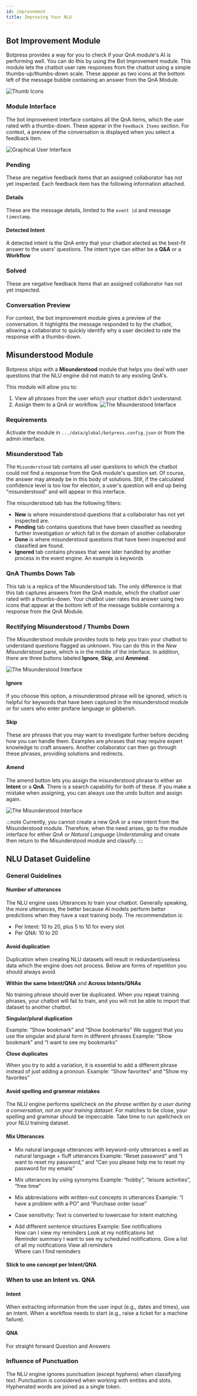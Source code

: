```yaml
---
id: improvement
title: Improving Your NLU
---
```


## Bot Improvement Module
Botpress provides a way for you to check if your QnA module's AI is performing well. You can do this by using the Bot Improvement module. This module lets the chatbot user rate responses from the chatbot using a simple thumbs-up/thumbs-down scale. These appear as two icons at the bottom left of the message bubble containing an answer from the QnA Module.

![Thumb Icons](/assets/b-i-chat.png)

### Module Interface
The bot improvement interface contains all the QnA items, which the user rated with a thumbs-down. These appear in the `Feedback Items` section. For context, a preview of the conversation is displayed when you select a feedback item.

![Graphical User Interface](/assets/b-i-interface.png)
### Pending
These are negative feedback items that an assigned collaborator has not yet inspected. Each feedback item has the following information attached.

#### Details
These are the message details, limited to the `event id` and message `timestamp`.

#### Detected Intent
A detected intent is the QnA entry that your chatbot elected as the best-fit answer to the users' questions. The intent type can either be a **Q&A** or a **Workflow**

### Solved
These are negative feedback items that an assigned collaborator has not yet inspected. 

### Conversation Preview
For context, the bot improvement module gives a preview of the conversation. It highlights the message responded to by the chatbot, allowing a collaborator to quickly identify why a user decided to rate the response with a thumbs-down.

## Misunderstood Module

Botpress ships with a **Misunderstood** module that helps you deal with user questions that the NLU engine did not match to any existing QnA's.

This module will allow you to:
1. View all phrases from the user which your chatbot didn't understand.
2. Assign them to a QnA or workflow.
![The Misunderstood Interface](/assets/misundertood-interface.png)
### Requirements
Activate the module in `.../data/global/botpress.config.json` or from the admin interface.

### Misunderstood Tab
The `Misunderstood` tab contains all user questions to which the chatbot could not find a response from the QnA module's question set. Of course, the answer may already be in this body of solutions. Still, if the calculated confidence level is too low for election, a user's question will end up being "misunderstood" and will appear in this interface.

The misunderstood tab has the following filters:

- **New** is where misunderstood questions that a collaborator has not yet inspected are.
- **Pending**  tab contains questions that have been classified as needing further investigation or which fall in the domain of another collaborator
- **Done** is where misunderstood questions that have been inspected and classified are found.
- **Ignored** tab contains phrases that were later handled by another process in the event engine. An example is keywords

### QnA Thumbs Down Tab
This tab is a replica of the Misunderstood tab. The only difference is that this tab captures answers from the QnA module, which the chatbot user rated with a thumbs-down. Your chatbot user rates this answer using two icons that appear at the bottom left of the message bubble containing a response from the QnA Module.

### Rectifying Misunderstood / Thumbs Down
The Misunderstood module provides tools to help you train your chatbot to understand questions flagged as unknown. You can do this in the _New Misunderstood_ pane, which is in the middle of the interface. In addition, there are three buttons labeled **Ignore**, **Skip**, and **Ammend**.

![The Misunderstood Interface](/assets/mis-interface-new-item.png)

#### Ignore
If you choose this option, a misunderstood phrase will be ignored, which is helpful for keywords that have been captured in the misunderstood module or for users who enter profane language or gibberish.

#### Skip
These are phrases that you may want to investigate further before deciding how you can handle them. Examples are phrases that may require expert knowledge to craft answers. Another collaborator can then go through these phrases, providing solutions and redirects.

#### Amend
The amend button lets you assign the misunderstood phrase to either an **Intent** or a **QnA**. There is a search capability for both of these. If you make a mistake when assigning, you can always use the undo button and assign again.

![The Misunderstood Interface](/assets/mis-solve-ammend.png)

:::note
Currently, you cannot create a new QnA or a new intent from the Misunderstood module. Therefore, when the need arises, go to the module interface for either _QnA_ or _Natural Language Understanding_ and create then return to the Misunderstood module and classify.
:::

## NLU Dataset Guideline

### General Guidelines
#### Number of utterances
The NLU engine uses Utterances to train your chatbot. Generally speaking, the more utterances, the better because AI models perform better predictions when they have a vast training body. The recommendation is:
- Per Intent: 10 to 20, plus 5 to 10 for every slot
- Per QNA: 10 to 20

#### Avoid duplication
Duplication when creating NLU datasets will result in redundant/useless data which the engine does not process. Below are forms of repetition you should always avoid.

**Within the same Intent/QNA** and **Across Intents/QNAs**

No training phrase should ever be duplicated. When you repeat training phrases, your chatbot will fail to train, and you will not be able to import that dataset to another chatbot.

**Singular/plural duplication**

Example: “Show bookmark” and “Show bookmarks”
We suggest that you use the singular and plural form in different phrases
Example: “Show bookmark” and “I want to see my bookmarks”

**Close duplicates**

When you try to add a variation, it is essential to add a different phrase instead of just adding a pronoun.
Example: “Show favorites” and “Show my favorites”

#### Avoid spelling and grammar mistakes
The NLU engine performs spellcheck on _the phrase written by a user during a conversation, not on your training dataset_. For matches to be close, your spelling and grammar should be impeccable. Take time to run spellcheck on your NLU training dataset.

#### Mix Utterances
- Mix natural language utterances with keyword-only utterances a well as natural language + fluff utterances
Example: “Reset password” and “I want to reset my password,” and “Can you please help me to reset my password for my emails”

- Mix utterances by using synonyms
Example: “hobby”, “leisure activities”, “free time”

- Mix abbreviations with written-out concepts in utterances
Example: “I have a problem with a PO” and “Purchase order issue”

- Case sensitivity: Text is converted to lowercase for intent matching

- Add different sentence structures
Example:
      See notifications               
      How can I view my reminders
      Look at my notifications list           
      Reminder summary
      I want to see my scheduled notifications. 
      Give a list of all my notifications 
      View all reminders              
      Where can I find reminders

#### Stick to one concept per Intent/QNA 

### When to use an Intent vs. QNA

#### Intent
When extracting information from the user input (e.g., dates and times), use an intent.
When a workflow needs to start (e.g., raise a ticket for a machine failure).

#### QNA
For straight forward Question and Answers

### Influence of Punctuation
The NLU engine ignores punctuation (except hyphens) when classifying text. 
Punctuation is considered when working with entities and slots.
Hyphenated words are joined as a single token.
